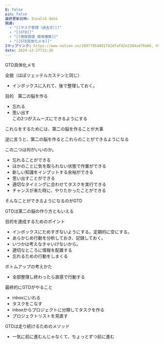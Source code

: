 ```yaml
---
Q: false
pin: false
最終更新日時: Invalid date
関連:
  - "[[タスク管理（過去文）]]"
  - "[[GTD]]"
  - "[[情報管理 環境構築]]"
  - "[[GTD具体化メモ]]"
2ホップリンク: https://www.notion.so/28977054491742dfafd2e2384ad70a66, https://www.notion.so/2d537d7c8e0a43f49f331c492bef06cb, https://www.notion.so/3056553b21e84163b3e0ad162d924b07, https://www.notion.so/37dc6fa32cfe48cdb6ee6c64ce354faa, https://www.notion.so/41422f4a03c24cf2a89d486bcfec9c4c, https://www.notion.so/82e3613c80b848eba1744b3b46afab38, https://www.notion.so/89f7cd78eeb4452f9a5433eb3dfb938e, https://www.notion.so/9a7f1d620a4a491e8f25962f156bf173, https://www.notion.so/a852849e626f4d4c94ecaf6a4d948e52, https://www.notion.so/ada28057937347ad9d67569c826c0d0e, https://www.notion.so/b916c6962c0045b6bea52d8153618b88, https://www.notion.so/cc7b28b1b1a243418417176fa0368377, https://www.notion.so/d7e58f47d072438bbfd016e453e04036, https://www.notion.so/e56fe12eb43448d2b5367dfcc53e046b,https://www.notion.so/28977054491742dfafd2e2384ad70a66, https://www.notion.so/37dc6fa32cfe48cdb6ee6c64ce354faa, https://www.notion.so/41422f4a03c24cf2a89d486bcfec9c4c, https://www.notion.so/89f7cd78eeb4452f9a5433eb3dfb938e, https://www.notion.so/a852849e626f4d4c94ecaf6a4d948e52, https://www.notion.so/b8bbc42ff5aa49758f59b02c1661ade0, https://www.notion.so/d8b22f7c764748359774016505850071,https://www.notion.so/16c75a74006c45118ce11a1ece06d565, https://www.notion.so/41422f4a03c24cf2a89d486bcfec9c4c, https://www.notion.so/696d76e19f9e4f70aca153c5f572fc95, https://www.notion.so/89f7cd78eeb4452f9a5433eb3dfb938e, https://www.notion.so/9e149cc4e75744ba8873064637fa9099, https://www.notion.so/ada28057937347ad9d67569c826c0d0e, https://www.notion.so/d8b22f7c764748359774016505850071,https://www.notion.so/41422f4a03c24cf2a89d486bcfec9c4c, https://www.notion.so/ada28057937347ad9d67569c826c0d0e, https://www.notion.so/d8b22f7c764748359774016505850071
date: 2024-12-27T22:36
---
```

  

GTD具体化メモ

全貌（ほぼツェッテルカステンと同じ）

- インボックスに入れて、後で整理しておく。

目的　第二の脳を作る

- 忘れる  
- 思い出す  
この2つがスムーズにできるようにする  

これらをするためには、第二の脳を作ることが大事

逆に言うと、第二の脳を作るとこれらのことができるようになる

この二つは何がいいのか。

- 忘れることができる  
- ほかのことに気を取られない状態で作業ができる  
- 新しい知識をインプットする余裕ができる  
- 思い出すことができる  
- 適切なタイミングに合わせてタスクを実行できる  
- チャンスが来た時に、やりたかったことができる  

そんなことができるようになるのがGTD

  

GTDは第二の脳の作り方ともいえる

目的を達成するためのポイント

- インボックスにためすぎないようにする。定期的に空にする。  
- あらかじめ行動を分析しておき、記録しておく。  
- いつかは考えなきゃいけないから。  
- 適切なところに情報を配置する  
- 忘れるための行動をしまくる  

  

ボトムアップの考えかた

- 全部整理し終わったら直感で行動する

最終的にGTDがやること

- inboxにいれる  
- タスクをこなす  
- inboxからプロジェクトに分類してタスクを作る  
- プロジェクトリストを見直す  

  

GTDは走り続けるためのメソッド

- 一気に前に進むんじゃなくて、ちょっとずつ前に進む